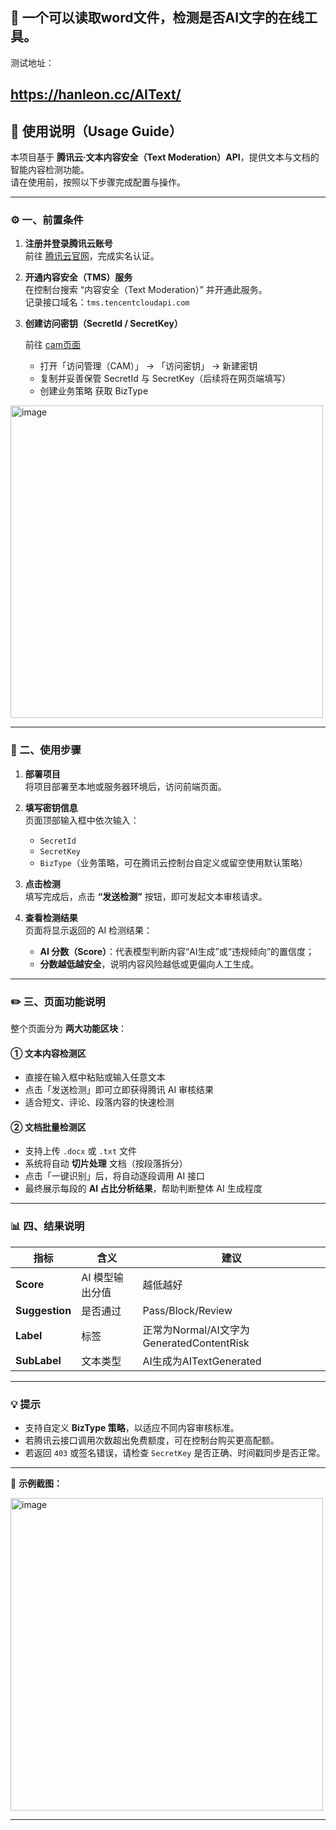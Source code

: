 🚀 一个可以读取word文件，检测是否AI文字的在线工具。
---
测试地址：

https://hanleon.cc/AIText/
---
## 🧭 使用说明（Usage Guide）

本项目基于 **腾讯云·文本内容安全（Text Moderation）API**，提供文本与文档的智能内容检测功能。  
请在使用前，按照以下步骤完成配置与操作。

---

### ⚙️ 一、前置条件

1. **注册并登录腾讯云账号**  
   前往 [腾讯云官网](https://cloud.tencent.com/)，完成实名认证。  

2. **开通内容安全（TMS）服务**  
   在控制台搜索 “内容安全（Text Moderation）” 并开通此服务。  
   记录接口域名：`tms.tencentcloudapi.com`  

3. **创建访问密钥（SecretId / SecretKey）**
   
   前往 [cam页面](https://console.cloud.tencent.com/cam/capi)
   - 打开「访问管理（CAM）」 → 「访问密钥」 → 新建密钥  
   - 复制并妥善保管 SecretId 与 SecretKey（后续将在网页端填写）  
   - 创建业务策略 获取 BizType
  <img width="500" alt="image" src="https://github.com/user-attachments/assets/cb5c83e3-03b9-4867-9c75-417e9f25835c" />

---

### 🚀 二、使用步骤

1. **部署项目**  
   将项目部署至本地或服务器环境后，访问前端页面。

2. **填写密钥信息**  
   页面顶部输入框中依次输入：
   - `SecretId`
   - `SecretKey`
   - `BizType`（业务策略，可在腾讯云控制台自定义或留空使用默认策略）

3. **点击检测**  
   填写完成后，点击 **“发送检测”** 按钮，即可发起文本审核请求。

4. **查看检测结果**  
   页面将显示返回的 AI 检测结果：
   - **AI 分数（Score）**：代表模型判断内容“AI生成”或“违规倾向”的置信度；
   - **分数越低越安全**，说明内容风险越低或更偏向人工生成。

---

### ✏️ 三、页面功能说明

整个页面分为 **两大功能区块**：

#### ① 文本内容检测区  
- 直接在输入框中粘贴或输入任意文本  
- 点击「发送检测」即可立即获得腾讯 AI 审核结果  
- 适合短文、评论、段落内容的快速检测  

#### ② 文档批量检测区  
- 支持上传 `.docx` 或 `.txt` 文件  
- 系统将自动 **切片处理** 文档（按段落拆分）  
- 点击「一键识别」后，将自动逐段调用 AI 接口  
- 最终展示每段的 **AI 占比分析结果**，帮助判断整体 AI 生成程度  

---

### 📊 四、结果说明

| 指标 | 含义 | 建议 |
|------|------|------|
| **Score** | AI 模型输出分值 | 越低越好 |
| **Suggestion** | 是否通过 | Pass/Block/Review |
| **Label** | 标签 | 正常为Normal/AI文字为GeneratedContentRisk  |
| **SubLabel** | 文本类型 | AI生成为AITextGenerated  |

---

### 💡 提示

- 支持自定义 **BizType 策略**，以适应不同内容审核标准。  
- 若腾讯云接口调用次数超出免费额度，可在控制台购买更高配额。  
- 若返回 `403` 或签名错误，请检查 `SecretKey` 是否正确、时间戳同步是否正常。  

---

📘 **示例截图：**

<img width="500" alt="image" src="https://github.com/user-attachments/assets/07f11c8e-7b9e-4c4f-987d-3a456d0d76e8" />

---
